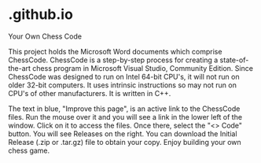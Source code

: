 # <BillMaker101>.github.io
 Your Own Chess Code

This project holds the Microsoft Word documents which comprise ChessCode.  ChessCode is a step-by-step process for creating a state-of-the-art chess program in Microsoft Visual Studio, Community Edition.  Since ChessCode was designed to run on Intel 64-bit CPU's, it will not run on older 32-bit computers.  It uses intrinsic instructions so may not run on CPU's of other manufacturers.  It is written in C++.

The text in blue, "Improve this page", is an active link to the ChessCode files.  Run the mouse over it and you will see a link in the lower left of the window.  Click on it to access the files.  Once there, select the "<> Code" button.  You will see Releases on the right.  You can download the Initial Release (.zip or .tar.gz) file to obtain your copy.  Enjoy building your own chess game.